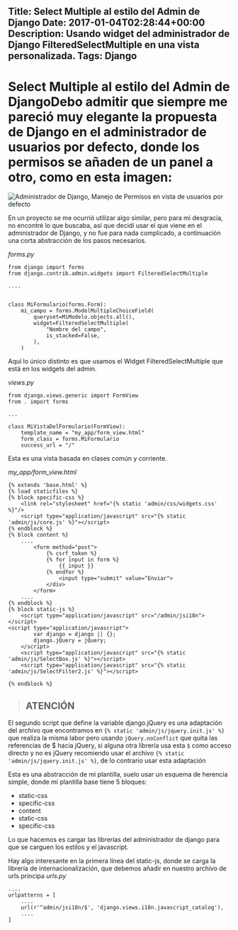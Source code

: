 Title: Select Multiple al estilo del Admin de Django
Date: 2017-01-04T02:28:44+00:00
Description: Usando widget del administrador de Django FilteredSelectMultiple en una vista personalizada.
Tags: Django
---
# Select Multiple al estilo del Admin de DjangoDebo admitir que siempre me pareció muy elegante la propuesta de Django en el administrador de usuarios por defecto, donde los permisos se añaden de un panel a otro, como en esta imagen:
![Administrador de Django, Manejo de Permisos en vista de usuarios por defecto](https://i.stack.imgur.com/ybe24.png)

En un proyecto se me ocurrió utilizar algo similar, pero para mi desgracia, no encontré lo que buscaba, así que decidí usar el que viene en el administrador de Django, y no fue para nada complicado, a continuación una corta abstracción de los pasos necesarios.

*forms.py*
```
from django import forms
from django.contrib.admin.widgets import FilteredSelectMultiple

....


class MiFormulario(forms.Form):
    mi_campo = forms.ModelMultipleChoiceField(
        queryset=MiModelo.objects.all(),
        widget=FilteredSelectMultiple(
            "Nombre del campo",
            is_stacked=False,
        ),
    )
```

Aquí lo único distinto es que usamos el Widget FilteredSelectMultiple que está en los widgets del admin.

*views.py*
```
from django.views.generic import FormView
from . import forms

...

class MiVistaDelFormulario(FormView):
    template_name = "my_app/form_view.html"
    form_class = forms.MiFormulario
    success_url = "/"
```

Esta es una vista basada en clases común y corriente.

*my_app/form_view.html*
```
{% extends 'base.html' %}
{% load staticfiles %}
{% block specific-css %}
    <link rel="stylesheet" href="{% static 'admin/css/widgets.css' %}"/>
    <script type="application/javascript" src="{% static 'admin/js/core.js' %}"></script>
{% endblock %}
{% block content %}
    ....
        <form method="post">
            {% csrf_token %}
            {% for input in form %}
                {{ input }}
            {% endfor %}
                <input type="submit" value="Enviar">
            </div>
        </form>
    ....
{% endblock %}
{% block static-js %}
    <script type="application/javascript" src="/admin/jsi18n"></script>
<script type="application/javascript">
        var django = django || {};
        django.jQuery = jQuery;
    </script>
    <script type="application/javascript" src="{% static 'admin/js/SelectBox.js' %}"></script>
    <script type="application/javascript" src="{% static 'admin/js/SelectFilter2.js' %}"></script>

{% endblock %}
```

> ## ATENCIÓN
  El segundo script que define la variable django.jQuery es una adaptación del archivo que encontramos en `{% static 'admin/js/jquery.init.js' %}` que realiza la misma labor pero usando `jQuery.noConflict` que quita las referencias de $ hacia jQuery, si alguna otra librería usa esta `$` como acceso directo y no es jQuery recomiendo usar el archivo `{% static 'admin/js/jquery.init.js' %}`, de lo contrario usar esta adaptación

Esta es una abstracción de mi plantilla, suelo usar un esquema de herencia simple, donde mi plantilla base tiene 5 bloques:

- static-css
- specific-css
- content
- static-css
- specific-css

Lo que hacemos es cargar las librerías del administrador de django para que se carguen los estilos y el javascript.

Hay algo interesante en la primera línea del static-js, donde se carga la librería de internacionalización, que debemos añadir en nuestro archivo de urls principa
*urls.py*
```
....
urlpatterns = [
    ....
    url(r'^admin/jsi18n/$', 'django.views.i18n.javascript_catalog'),
    ....
]
```